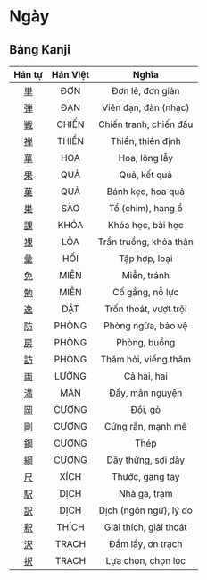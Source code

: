 
# Ngày

## Bảng Kanji

| Hán tự | Hán Việt | Nghĩa |
| :---: | :---: | :---: |
| [単](https://www.tiengnhatdongian.com/kanji/giai-nghia-kanji-%E5%8D%98) | ĐƠN | Đơn lẻ, đơn giản |
| [弾](https://www.tiengnhatdongian.com/kanji/giai-nghia-kanji-%E5%BC%BE) | ĐẠN | Viên đạn, đàn (nhạc) |
| [戦](https://www.tiengnhatdongian.com/kanji/giai-nghia-kanji-%E6%88%A6) | CHIẾN | Chiến tranh, chiến đấu |
| [禅](https://www.tiengnhatdongian.com/kanji/giai-nghia-kanji-%E7%A6%85) | THIỀN | Thiền, thiền định |
| [華](https://www.tiengnhatdongian.com/kanji/giai-nghia-kanji-%E8%8F%AF) | HOA | Hoa, lộng lẫy |
| [果](https://www.tiengnhatdongian.com/kanji/giai-nghia-kanji-%E6%9E%9C) | QUẢ | Quả, kết quả |
| [菓](https://www.tiengnhatdongian.com/kanji/giai-nghia-kanji-%E8%8F%93) | QUẢ | Bánh kẹo, hoa quả |
| [巣](https://www.tiengnhatdongian.com/kanji/giai-nghia-kanji-%E5%B7%A3) | SÀO | Tổ (chim), hang ổ |
| [課](https://www.tiengnhatdongian.com/kanji/giai-nghia-kanji-%E8%AA%B2) | KHÓA | Khóa học, bài học |
| [裸](https://www.tiengnhatdongian.com/kanji/giai-nghia-kanji-%E8%A3%B8) | LÕA | Trần truồng, khỏa thân |
| [彙](https://www.tiengnhatdongian.com/kanji/giai-nghia-kanji-%E5%BD%99) | HỐI | Tập hợp, loại |
| [免](https://www.tiengnhatdongian.com/kanji/giai-nghia-kanji-%E5%85%8D) | MIỄN | Miễn, tránh |
| [勉](https://www.tiengnhatdongian.com/kanji/giai-nghia-kanji-%E5%8B%89) | MIỄN | Cố gắng, nỗ lực |
| [逸](https://www.tiengnhatdongian.com/kanji/giai-nghia-kanji-%E9%80%B8) | DẬT | Trốn thoát, vượt trội |
| [防](https://www.tiengnhatdongian.com/kanji/giai-nghia-kanji-%E9%98%B2) | PHÒNG | Phòng ngừa, bảo vệ |
| [房](https://www.tiengnhatdongian.com/kanji/giai-nghia-kanji-%E6%88%BF) | PHÒNG | Phòng, buồng |
| [訪](https://www.tiengnhatdongian.com/kanji/giai-nghia-kanji-%E8%A8%AA) | PHỎNG | Thăm hỏi, viếng thăm |
| [両](https://www.tiengnhatdongian.com/kanji/giai-nghia-kanji-%E4%B8%A1) | LƯỠNG | Cả hai, hai |
| [満](https://www.tiengnhatdongian.com/kanji/giai-nghia-kanji-%E6%BA%80) | MÃN | Đầy, mãn nguyện |
| [岡](https://www.tiengnhatdongian.com/kanji/giai-nghia-kanji-%E5%B2%A1) | CƯƠNG | Đồi, gò |
| [剛](https://www.tiengnhatdongian.com/kanji/giai-nghia-kanji-%E5%89%9B) | CƯƠNG | Cứng rắn, mạnh mẽ |
| [鋼](https://www.tiengnhatdongian.com/kanji/giai-nghia-kanji-%E9%8B%BC) | CƯƠNG | Thép |
| [綱](https://www.tiengnhatdongian.com/kanji/giai-nghia-kanji-%E7%B6%B1) | CƯƠNG | Dây thừng, sợi dây |
| [尺](https://www.tiengnhatdongian.com/kanji/giai-nghia-kanji-%E5%B0%BA) | XÍCH | Thước, gang tay |
| [駅](https://www.tiengnhatdongian.com/kanji/giai-nghia-kanji-%E9%A7%85) | DỊCH | Nhà ga, trạm |
| [訳](https://www.tiengnhatdongian.com/kanji/giai-nghia-kanji-%E8%A8%B3) | DỊCH | Dịch (ngôn ngữ), lý do |
| [釈](https://www.tiengnhatdongian.com/kanji/giai-nghia-kanji-%E9%87%88) | THÍCH | Giải thích, giải thoát |
| [沢](https://www.tiengnhatdongian.com/kanji/giai-nghia-kanji-%E6%B2%A2) | TRẠCH | Đầm lầy, ơn trạch |
| [択](https://www.tiengnhatdongian.com/kanji/giai-nghia-kanji-%E6%8A%9E) | TRẠCH | Lựa chọn, chọn lọc |
